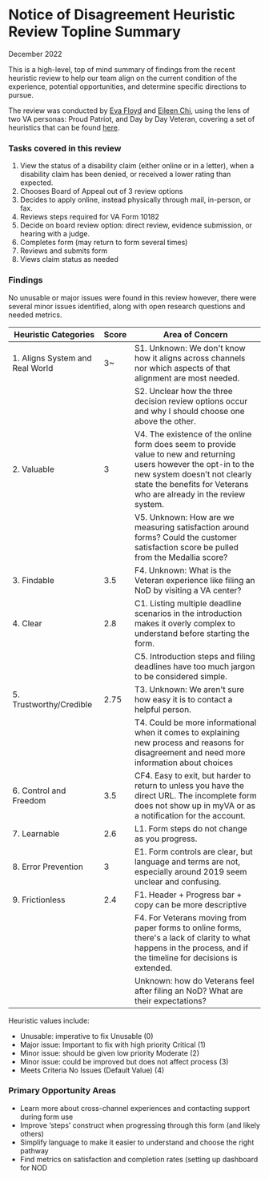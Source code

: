 # Notice of Disagreement Heuristic Review Topline Summary

December 2022

This is a high-level, top of mind summary of findings from the recent heuristic review to help our team align on the current condition of the experience, potential opportunities, and determine specific directions to pursue.

The review was conducted by [Eva Floyd](mailto:eva.floyd@coforma.io) and [Eileen Chi](mailto:eileen.chi@coforma.io), using the lens of two VA personas: Proud Patriot, and Day by Day Veteran, covering a set of heuristics that can be found [here](https://docs.google.com/spreadsheets/d/1L6MLFqAnn7FcK4LU4Nh1PCD04lhSZnu84XqHkamEp7E/edit#gid=342521442).

### **Tasks covered in this review**

1. View the status of a disability claim (either online or in a letter), when a disability claim has been denied, or received a lower rating than expected.
2. Chooses Board of Appeal out of 3 review options
3. Decides to apply online, instead physically through mail, in-person, or fax.
4. Reviews steps required for VA Form 10182
5. Decide on board review option: direct review, evidence submission, or hearing with a judge.
6. Completes form (may return to form several times)
7. Reviews and submits form
8. Views claim status as needed


### **Findings**

No unusable or major issues were found in this review however, there were several minor issues identified, along with open research questions and needed metrics.

| Heuristic Categories | Score | Area of Concern |
| --- | --- | --- |
| 1. Aligns System and Real World | 3~ | S1. Unknown: We don't know how it aligns across channels nor which aspects of that alignment are most needed. 
|  |  | S2. Unclear how the three decision review options occur and why I should choose one above the other. |
| 2. Valuable | 3 | V4. The existence of the online form does seem to provide value to new and returning users however the opt-in to the new system doesn’t not clearly state the benefits for Veterans who are already in the review system. 
|  |  | V5. Unknown: How are we measuring satisfaction around forms? Could the customer satisfaction score be pulled from the Medallia score? |
| 3. Findable | 3.5 | F4. Unknown: What is the Veteran experience like filing an NoD by visiting a VA center? |
| 4. Clear | 2.8 | C1. Listing multiple deadline scenarios in the introduction makes it overly complex to understand before starting the form.
|  |  | C5. Introduction steps and filing deadlines have too much jargon to be considered simple. |
| 5. Trustworthy/Credible | 2.75 | T3. Unknown: We aren't sure how easy it is to contact a helpful person.
|  |  | T4. Could be more informational when it comes to explaining new process and reasons for disagreement and need more information about choices |
| 6. Control and Freedom | 3.5 | CF4. Easy to exit, but harder to return to unless you have the direct URL. The incomplete form does not show up in myVA or as a notification for the account. |
| 7. Learnable | 2.6 | L1. Form steps do not change as you progress. |
| 8. Error Prevention | 3 | E1. Form controls are clear, but language and terms are not, especially around 2019 seem unclear and confusing. |
| 9. Frictionless | 2.4 | F1. Header + Progress bar + copy can be more descriptive
|  |  | F4. For Veterans moving from paper forms to online forms, there's a lack of clarity to what happens in the process, and if the timeline for decisions is extended.
|  |  | Unknown: how do Veterans feel after filing an NoD? What are their expectations? |

Heuristic values include:

- Unusable: imperative to fix Unusable (0)
- Major issue: Important to fix with high priority Critical (1)
- Minor issue: should be given low priority Moderate (2)
- Minor issue: could be improved but does not affect process (3)
- Meets Criteria No Issues (Default Value) (4)

### **Primary Opportunity Areas**

- Learn more about cross-channel experiences and contacting support during form use
- Improve ‘steps’ construct when progressing through this form (and likely others)
- Simplify language to make it easier to understand and choose the right pathway
- Find metrics on satisfaction and completion rates (setting up dashboard for NOD
